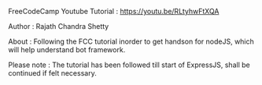 FreeCodeCamp Youtube Tutorial : https://youtu.be/RLtyhwFtXQA

Author : Rajath Chandra Shetty

About : Following the FCC tutorial inorder to get handson for nodeJS, which will help understand bot framework.

Please note : The tutorial has been followed till start of ExpressJS, shall be continued if felt necessary.
